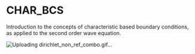 # CHAR_BCS
Introduction to the concepts of characteristic based boundary conditions, as applied to the second order wave equation.



![Uploading dirichlet_non_ref_combo.gif…]()
